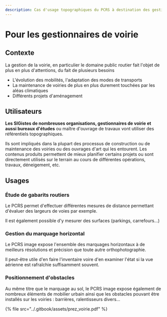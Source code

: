 ```yaml
---
description: Cas d'usage topographiques du PCRS à destination des gestionnaires de voirie
---
```


# Pour les gestionnaires de voirie

## Contexte

La gestion de la voirie, en particulier le domaine public routier fait l'objet de plus en plus d'attentions, du fait de plusieurs besoins&#x20;

* L'évolution des mobilités, l'adaptation des modes de transports
* La maintenance de voiries de plus en plus durement touchées par les aléas climatiques
* Différents projets d'aménagement

## Utilisateurs

**Les SIGistes de nombreuses organisations, gestionnaires de voirie et aussi bureaux d'études** ou maître d'ouvrage de travaux vont utiliser des référentiels topographiques.

Ils sont impliqués dans la plupart des processus de construction ou de maintenance des voiries ou des ouvrages d'art qui les entourent. Les contenus produits permettent de mieux planifier certains projets ou sont directement utilisés sur le terrain au cours de différentes opérations, travaux, déneigement, etc.

## Usages

### Étude de gabarits routiers

Le PCRS permet d'effectuer différentes mesures de distance permettant d'évaluer des largeurs de voies par exemple.

Il est également possible d'y mesurer des surfaces (parkings, carrefours...)

### Gestion du marquage horizontal

Le PCRS image expose l'ensemble des marquages horizontaux à de meilleurs résolutions et précision que toute autre orthophotographie.

Il peut-être utile d'en faire l'inventaire voire d'en examiner l'état si la vue aérienne est rafraîchie suffisamment souvent.

### Positionnement d'obstacles

Au même titre que le marquage au sol, le PCRS image expose également de nombreux éléments de mobilier urbain ainsi que les obstacles pouvant être installés sur les voiries : barrières, ralentisseurs divers...



{% file src="../.gitbook/assets/prez_voirie.pdf" %}

